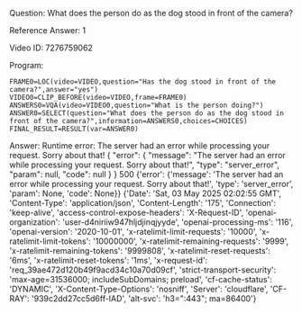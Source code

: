 Question: What does the person do as the dog stood in front of the camera?

Reference Answer: 1

Video ID: 7276759062

Program:

```
FRAME0=LOC(video=VIDEO,question="Has the dog stood in front of the camera?",answer="yes")
VIDEO0=CLIP_BEFORE(video=VIDEO,frame=FRAME0)
ANSWERS0=VQA(video=VIDEO0,question="What is the person doing?")
ANSWER0=SELECT(question="What does the person do as the dog stood in front of the camera?",information=ANSWERS0,choices=CHOICES)
FINAL_RESULT=RESULT(var=ANSWER0)
```
Answer: Runtime error: The server had an error while processing your request. Sorry about that! {
  "error": {
    "message": "The server had an error while processing your request. Sorry about that!",
    "type": "server_error",
    "param": null,
    "code": null
  }
} 500 {'error': {'message': 'The server had an error while processing your request. Sorry about that!', 'type': 'server_error', 'param': None, 'code': None}} {'Date': 'Sat, 03 May 2025 02:02:55 GMT', 'Content-Type': 'application/json', 'Content-Length': '175', 'Connection': 'keep-alive', 'access-control-expose-headers': 'X-Request-ID', 'openai-organization': 'user-d4niriiw947hljdjinqjyyde', 'openai-processing-ms': '116', 'openai-version': '2020-10-01', 'x-ratelimit-limit-requests': '10000', 'x-ratelimit-limit-tokens': '10000000', 'x-ratelimit-remaining-requests': '9999', 'x-ratelimit-remaining-tokens': '9999808', 'x-ratelimit-reset-requests': '6ms', 'x-ratelimit-reset-tokens': '1ms', 'x-request-id': 'req_39ae472d120b49f9acd34c10a70d09cf', 'strict-transport-security': 'max-age=31536000; includeSubDomains; preload', 'cf-cache-status': 'DYNAMIC', 'X-Content-Type-Options': 'nosniff', 'Server': 'cloudflare', 'CF-RAY': '939c2dd27cc5d6ff-IAD', 'alt-svc': 'h3=":443"; ma=86400'}

